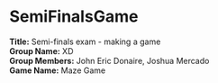 # SemiFinalsGame

<b>Title:</b> Semi-finals exam - making a game <br>
<b>Group Name:</b> XD <br>
<b>Group Members:</b> John Eric Donaire, Joshua Mercado <br>
<b>Game Name:</b> Maze Game <br>
